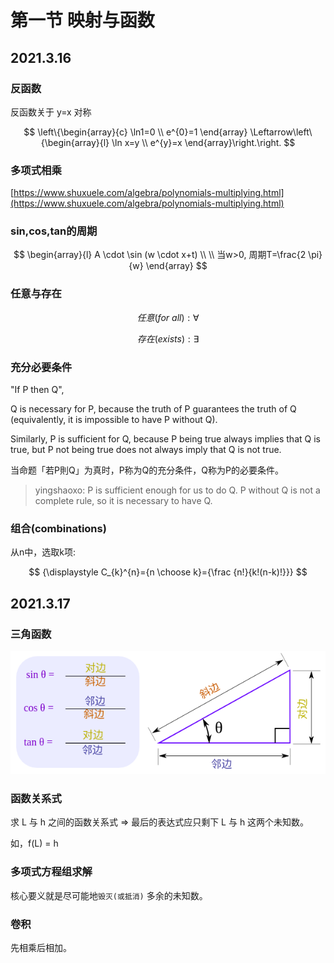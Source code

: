 # 第一节 映射与函数

## 2021.3.16

### 反函数

反函数关于 y=x 对称

$$
\left\{\begin{array}{c}
\ln1=0 \\
e^{0}=1
\end{array} \Leftarrow\left\{\begin{array}{l}
\ln x=y \\
e^{y}=x
\end{array}\right.\right.
$$

### 多项式相乘

[https://www.shuxuele.com/algebra/polynomials-multiplying.html](https://www.shuxuele.com/algebra/polynomials-multiplying.html)

### sin,cos,tan的周期

$$
\begin{array}{l}
A \cdot \sin (w \cdot x+t)
\\ \\
当w>0, 周期T=\frac{2 \pi}{w}
\end{array}
$$

### 任意与存在

$$
任意(for\ all): \forall
$$

$$
存在(exists): \exists
$$

### 充分必要条件

"If P then Q", 

Q is necessary for P, because the truth of P guarantees the truth of Q \(equivalently, it is impossible to have P without Q\). 

Similarly, P is sufficient for Q, because P being true always implies that Q is true, but P not being true does not always imply that Q is not true.

当命题「若P則Q」为真时，P称为Q的充分条件，Q称为P的必要条件。

> yingshaoxo: P is sufficient enough for us to do Q. P without Q is not a complete rule, so it is necessary to have Q.

### 组合\(combinations\)

从n中，选取k项:

$$
{\displaystyle C_{k}^{n}={n \choose k}={\frac {n!}{k!(n-k)!}}}
$$

## 2021.3.17

### 三角函数

![](../../.gitbook/assets/image%20%2833%29.png)

### 函数关系式

求 L 与 h 之间的函数关系式 =&gt; 最后的表达式应只剩下 L 与 h 这两个未知数。

如，f\(L\) = h

### 多项式方程组求解

核心要义就是尽可能地`毁灭(或抵消)` 多余的未知数。

### 卷积

先相乘后相加。

